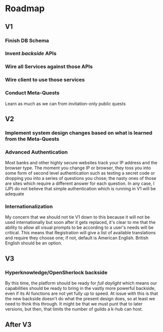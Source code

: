 # Roadmap
## V1
### Finish DB Schema
### Invent *backside* APIs
### Wire all Services against those APIs
### Wire client to use those services
### Conduct Meta-Quests
Learn as much as we can from invitation-only public quests

## V2
### Implement system design changes based on what is learned from the Meta-Quests
### 
### Advanced Authentication
Most banks and other highly secure websites track your IP address and the browser type. The moment you change IP or browser, they toss you into some form of second level authentication such as texting a secret code or dropping you into a series of questions you chose; the nasty ones of those are sites which require a different answer for each question.  In any case, I (JP) do not believe that simple authentication which is running in V1 will be adequate

### Internationalization
My concern that we should not tie V1 down to this because it will not be used internationally but soon after it gets replaced, it's clear to me that the ability to allow all visual prompts to be according to a user's needs will be critical. This means that Registration will give a list of available translations and require they choose one; if not, default is American English. British English should be an option.

## V3
### Hyperknowledge/OpenSherlock backside

By this time, the platform should be ready for _full daylight_ which means our capabilities should be ready to bring in the vastly more powerful backside, even if its AI functions are not yet fully up to speed.
At issue with this is that the new backside doesn't do what the present design does, so at least we need to think this through. It might be that we must punt that to later versions, but then, that limits the number of guilds a k-hub can host.

## After V3